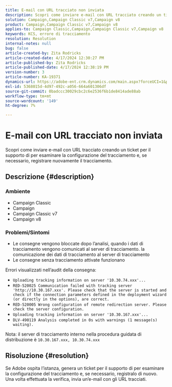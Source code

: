 ```yaml
---
title: E-mail con URL tracciato non inviata
description: Scopri come inviare e-mail con URL tracciato creando un ticket per il supporto al fine di verificare la configurazione del tracciamento
solution: Campaign,Campaign Classic v7,Campaign v8
product: Campaign,Campaign Classic v7,Campaign v8
applies-to: Campaign Classic,Campaign,Campaign Classic v7,Campaign v8
keywords: KCS, errore di tracciamento
resolution: Resolution
internal-notes: null
bug: false
article-created-by: Zita Rodricks
article-created-date: 4/17/2024 12:30:27 PM
article-published-by: Zita Rodricks
article-published-date: 4/17/2024 12:38:19 PM
version-number: 3
article-number: KA-19371
dynamics-url: https://adobe-ent.crm.dynamics.com/main.aspx?forceUCI=1&pagetype=entityrecord&etn=knowledgearticle&id=13731840-b6fc-ee11-a1ff-6045bd0065b6
exl-id: 5368015d-4d97-492c-a056-664a601306df
source-git-commit: 0badccc30029cbc2c6e2536f6b1de8414ade88ab
workflow-type: tm+mt
source-wordcount: '149'
ht-degree: 7%

---
```


# E-mail con URL tracciato non inviata


Scopri come inviare e-mail con URL tracciato creando un ticket per il supporto di per esaminare la configurazione del tracciamento e, se necessario, registrare nuovamente il tracciamento.

## Descrizione {#description}


### <b>Ambiente</b>

- Campaign Classic
- Campaign
- Campaign Classic v7
- Campaign v8




### <b>Problemi/Sintomi</b>

- Le consegne vengono bloccate dopo l’analisi, quando i dati di tracciamento vengono comunicati al server di tracciamento. la comunicazione dei dati di tracciamento al server di tracciamento
- Le consegne senza tracciamento attivate funzionano


Errori visualizzati nell’audit della consegna:

- `Uploading tracking information on server '10.30.74.xxx'...`
- `RED-520025 Communication failed with tracking server 'http://10.30.167.xxx'. Please check that the server is started and check if the connection parameters defined in the deployment wizard (or directly in the options), are correct.`
- `RED-520005 Wrong configuration of remote redirection server. Please check the server configuration.`
- `Uploading tracking information on server '10.30.167.xxx'...`
- `DLV-490119 Analysis completed in 0s with warnings (1 message(s) waiting).`




Nota: il server di tracciamento interno nella procedura guidata di distribuzione è `10.30.167.xxx, 10.30.74.xxx`


## Risoluzione {#resolution}


Se Adobe ospita l’istanza, genera un ticket per il supporto di per esaminare la configurazione del tracciamento e, se necessario, registralo di nuovo. Una volta effettuata la verifica, invia un’e-mail con gli URL tracciati.
